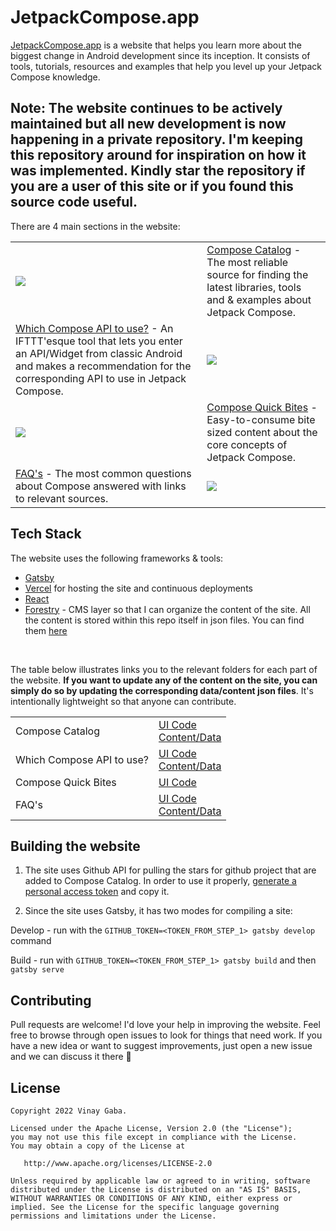 # JetpackCompose.app

[JetpackCompose.app](https://jetpackcompose.app/) is a website that helps you
learn more about the biggest change in Android development since its inception.
It consists of tools, tutorials, resources and examples that help you level up
your Jetpack Compose knowledge.

## Note: The website continues to be actively maintained but all new development is now happening in a private repository. I'm keeping this repository around for inspiration on how it was implemented. Kindly star the repository if you are a user of this site or if you found this source code useful. 

There are 4 main sections in the website:

<table align="center" style="width:100%">
    <tr>
        <td><img src="screenshots/catalog_poster.png"></td>
        <td><a href="http://JetpackCompose.app/compose-catalog">Compose Catalog</a> - The most reliable source for finding the latest libraries, tools and & examples about Jetpack Compose.</td>
    </tr>
    <tr>
        <td><a href="http://JetpackCompose.app/What-is-the-equivalent-of--in-Jetpack-Compose">Which Compose API to use?</a> - An IFTTT'esque tool that lets you enter an API/Widget from classic Android and makes a recommendation for the corresponding API to use in Jetpack Compose.</td>
        <td><img src="screenshots/ifttt_poster.png"></td>
    </tr>
    <tr>
        <td><img src="screenshots/quick_bites_poster.png"></td>
        <td><a href="http://JetpackCompose.app/quick-bites">Compose Quick Bites</a> - Easy-to-consume bite sized content about the core concepts of Jetpack Compose.</td>
    </tr>
    <tr>
        <td><a href="http://JetpackCompose.app/faq">FAQ's</a> - The most common questions about Compose answered with links to relevant sources.</td>
        <td><img src="screenshots/faq_poster.png"></td>
    </tr>
</table>

## Tech Stack

The website uses the following frameworks & tools:

- [Gatsby](https://www.gatsbyjs.com/)
- [Vercel](https://vercel.com/) for hosting the site and continuous deployments
- [React](https://reactjs.org/)
- [Forestry](https://forestry.io/) - CMS layer so that I can organize the
  content of the site. All the content is stored within this repo itself in json files. You can find them [here](src/data)

<br/>

The table below illustrates links you to the relevant folders for each part of
the website. **If you want to update any of the content on the site, you can
simply do so by updating the corresponding data/content json files**. It's intentionally
lightweight so that anyone can contribute.

<table align="center" style="width:100%">
    <tr>
        <td>Compose Catalog</td>
        <td>
            <a href="src/components/catalog">UI Code</a> <br/>
            <a href="src/data/catalog.json">Content/Data</a>
        </td>
    </tr>
    <tr>
        <td>Which Compose API to use?</td>
        <td>
            <a href="src/components/ifttt">UI Code</a> <br/>
            <a href="src/data/ifttt.json">Content/Data</a>
        </td>
    </tr>
    <tr>
        <td>Compose Quick Bites</td>
        <td>
            <a href="src/components/quickbites">UI Code</a> <br/>
        </td>
    </tr>
    <tr>
        <td>FAQ's</td>
        <td>
            <a href="src/components/faq">UI Code</a> <br/>
            <a href="src/data/faq.json">Content/Data</a>
        </td>
    </tr>
</table>

## Building the website

1. The site uses Github API for pulling the stars for github project that are added to Compose Catalog. In order to use it properly, [generate a personal access token](https://docs.github.com/en/free-pro-team@latest/github/authenticating-to-github/creating-a-personal-access-token) and copy it.

2. Since the site uses Gatsby, it has two modes for compiling a site:

Develop - run with the `GITHUB_TOKEN=<TOKEN_FROM_STEP_1> gatsby develop` command

Build - run with `GITHUB_TOKEN=<TOKEN_FROM_STEP_1> gatsby build` and then `gatsby serve`

## Contributing

Pull requests are welcome! I'd love your help in improving the website. Feel
free to browse through open issues to look for things that need work. If you
have a new idea or want to suggest improvements, just open a new issue and we
can discuss it there 🙏

## License

```
Copyright 2022 Vinay Gaba.

Licensed under the Apache License, Version 2.0 (the "License");
you may not use this file except in compliance with the License.
You may obtain a copy of the License at

   http://www.apache.org/licenses/LICENSE-2.0

Unless required by applicable law or agreed to in writing, software distributed under the License is distributed on an "AS IS" BASIS, WITHOUT WARRANTIES OR CONDITIONS OF ANY KIND, either express or implied. See the License for the specific language governing permissions and limitations under the License.
```
